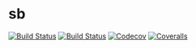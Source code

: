 # sb

[![Build Status](https://travis-ci.com/cgsanchez/sb.jl.svg?branch=master)](https://travis-ci.com/cgsanchez/sb.jl)
[![Build Status](https://ci.appveyor.com/api/projects/status/github/cgsanchez/sb.jl?svg=true)](https://ci.appveyor.com/project/cgsanchez/sb-jl)
[![Codecov](https://codecov.io/gh/cgsanchez/sb.jl/branch/master/graph/badge.svg)](https://codecov.io/gh/cgsanchez/sb.jl)
[![Coveralls](https://coveralls.io/repos/github/cgsanchez/sb.jl/badge.svg?branch=master)](https://coveralls.io/github/cgsanchez/sb.jl?branch=master)
